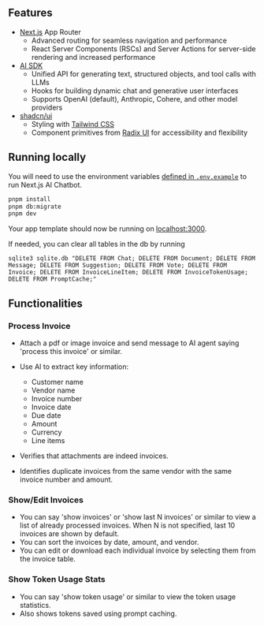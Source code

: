 ## Features

- [Next.js](https://nextjs.org) App Router
  - Advanced routing for seamless navigation and performance
  - React Server Components (RSCs) and Server Actions for server-side rendering and increased performance
- [AI SDK](https://sdk.vercel.ai/docs)
  - Unified API for generating text, structured objects, and tool calls with LLMs
  - Hooks for building dynamic chat and generative user interfaces
  - Supports OpenAI (default), Anthropic, Cohere, and other model providers
- [shadcn/ui](https://ui.shadcn.com)
  - Styling with [Tailwind CSS](https://tailwindcss.com)
  - Component primitives from [Radix UI](https://radix-ui.com) for accessibility and flexibility


## Running locally

You will need to use the environment variables [defined in `.env.example`](.env.example) to run Next.js AI Chatbot. 

```bash
pnpm install
pnpm db:migrate
pnpm dev
```

Your app template should now be running on [localhost:3000](http://localhost:3000/).

If needed, you can clear all tables in the db by running

```sqlite3 sqlite.db "DELETE FROM Chat; DELETE FROM Document; DELETE FROM Message; DELETE FROM Suggestion; DELETE FROM Vote; DELETE FROM Invoice; DELETE FROM InvoiceLineItem; DELETE FROM InvoiceTokenUsage; DELETE FROM PromptCache;"```

## Functionalities

### Process Invoice
- Attach a pdf or image invoice and send message to AI agent saying 'process this invoice' or similar.
- Use AI to extract key information:
    * Customer name
    * Vendor name
    * Invoice number
    * Invoice date
    * Due date
    * Amount
    * Currency
    * Line items

- Verifies that attachments are indeed invoices.
- Identifies duplicate invoices from the same vendor with the same invoice number and amount.

### Show/Edit Invoices
- You can say 'show invoices' or 'show last N invoices' or similar to view a list of already processed invoices. When N is not specified, last 10 invoices are shown by default.
- You can sort the invoices by date, amount, and vendor.
- You can edit or download each individual invoice by selecting them from the invoice table.

### Show Token Usage Stats
- You can say 'show token usage' or similar to view the token usage statistics.
- Also shows tokens saved using prompt caching. 
